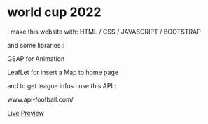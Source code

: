 <h1>world cup 2022</h1>
<p>i make this website with: HTML / CSS / JAVASCRIPT / BOOTSTRAP</p>
<p>and some libraries :</p>
<p>GSAP for Animation</p>
<p>LeafLet for insert a Map to home page</p>
<p>and to get league infos i use this API :</p>
<p>www.api-football.com/</p>
<a href="https://elhoussnimed.github.io/world-cup-2022/index.html">Live Preview</a>
